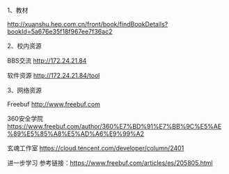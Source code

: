
1、教材

http://xuanshu.hep.com.cn/front/book/findBookDetails?bookId=5a676e35f18f967ee7f36ac2


2、校内资源

BBS交流 http://172.24.21.84

软件资源 http://172.24.21.84/tool

3、网络资源

Freebuf http://www.freebuf.com

360安全学院 https://www.freebuf.com/author/360%E7%BD%91%E7%BB%9C%E5%AE%89%E5%85%A8%E5%AD%A6%E9%99%A2

玄魂工作室 https://cloud.tencent.com/developer/column/2401

进一步学习 参考链接：https://www.freebuf.com/articles/es/205805.html

